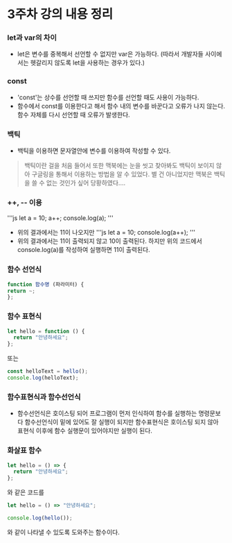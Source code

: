 # 3주차 강의 내용 정리

### let과 var의 차이
- let은 변수를 중복해서 선언할 수 없지만 var은 가능하다. (따라서 개발자들 사이에서는 헷갈리지 않도록 let을 사용하는 경우가 있다.)

### const
- 'const'는 상수를 선언할 때 쓰지만 함수를 선언할 때도 사용이 가능하다. 
- 함수에서 const를 이용한다고 해서 함수 내의 변수를 바꾼다고 오류가 나지 않는다. 함수 자체를 다시 선언할 때 오류가 발생한다.

### 백틱
- 백틱을 이용하면 문자열안에 변수를 이용하여 작성할 수 있다. 
> 백틱이란 걸을 처음 들어서 또한 맥북에는 눈을 씻고 찾아봐도 백틱이 보이지 않아 구글링을 통해서 이용하는 방법을 알 수 있었다.
> 별 건 아니었지만 맥북은 백틱을 쓸 수 없는 것인가 싶어 당황하였다....

### ++, -- 이용
'''js
let a = 10;
a++;
console.log(a);
'''
- 위의 결과에서는 11이 나오지만
'''js
let a = 10;
console.log(a++);
'''
- 위의 결과에서는 11이 출력되지 않고 10이 출력된다.
하지만 위의 코드에서 console.log(a)를 작성하여 실행하면 11이 출력된다.

### 함수 선언식
```js
function 함수명 (파라미터) {
return ~; 
};
```
### 함수 표현식
```js
let hello = function () {
  return "안녕하세요";
};
```
또는
```js
const helloText = hello();
console.log(helloText);
```
### 함수표현식과 함수선언식
- 함수선언식은 호이스팅 되어 프로그램이 먼저 인식하여 함수를 실행하는 명령문보다 함수선언식이 밑에 있어도 잘 실행이 되지만 함수표현식은 호이스팅 되지 않아 표현식 이후에 함수 실행문이 있어야지만 실행이 된다.

### 화살표 함수
```js
let hello = () => {
  return "안녕하세요";
};
```
와 같은 코드를
```js
let hello = () => "안녕하세요";

console.log(hello());
```
와 같이 나타낼 수 있도록 도와주는 함수이다.